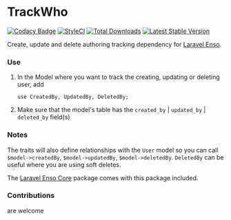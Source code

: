 # TrackWho
[![Codacy Badge](https://api.codacy.com/project/badge/Grade/c2848e5734e44faab61fb3391a91a11e)](https://www.codacy.com/app/laravel-enso/TrackWho?utm_source=github.com&utm_medium=referral&utm_content=laravel-enso/TrackWho&utm_campaign=badger)
[![StyleCI](https://styleci.io/repos/85499255/shield?branch=master)](https://styleci.io/repos/85499255)
[![Total Downloads](https://poser.pugx.org/laravel-enso/trackwho/downloads)](https://packagist.org/packages/laravel-enso/trackwho)
[![Latest Stable Version](https://poser.pugx.org/laravel-enso/trackwho/version)](https://packagist.org/packages/laravel-enso/trackwho)

Create, update and delete authoring tracking dependency for [Laravel Enso](https://github.com/laravel-enso/Enso). 

### Use

1. In the Model where you want to track the creating, updating or deleting user, add

    ```
    use CreatedBy, UpdatedBy, DeletedBy;
    ```

2. Make sure that the model's table has the `created_by` | `updated_by` | `deleted_by` field(s)

### Notes

The traits will also define relationships with the `User` model so you can call `$model->createdBy`, `$model->updatedBy`, `$model->deletedBy`.
`DeletedBy` can be useful where you are using soft deletes.

The [Laravel Enso Core](https://github.com/laravel-enso/Core) package comes with this package included.

### Contributions

are welcome